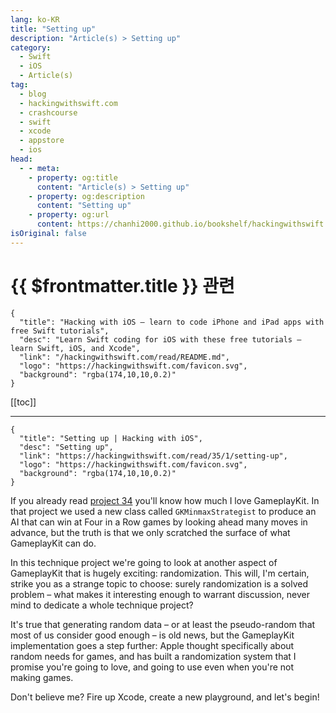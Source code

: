 ```yaml
---
lang: ko-KR
title: "Setting up"
description: "Article(s) > Setting up"
category:
  - Swift
  - iOS
  - Article(s)
tag: 
  - blog
  - hackingwithswift.com
  - crashcourse
  - swift
  - xcode
  - appstore
  - ios  
head:
  - - meta:
    - property: og:title
      content: "Article(s) > Setting up"
    - property: og:description
      content: "Setting up"
    - property: og:url
      content: https://chanhi2000.github.io/bookshelf/hackingwithswift.com/read/35/01-setting-up.html
isOriginal: false
---
```


# {{ $frontmatter.title }} 관련

```component VPCard
{
  "title": "Hacking with iOS – learn to code iPhone and iPad apps with free Swift tutorials",
  "desc": "Learn Swift coding for iOS with these free tutorials – learn Swift, iOS, and Xcode",
  "link": "/hackingwithswift.com/read/README.md",
  "logo": "https://hackingwithswift.com/favicon.svg",
  "background": "rgba(174,10,10,0.2)"
}
```

[[toc]]

---

```component VPCard
{
  "title": "Setting up | Hacking with iOS",
  "desc": "Setting up",
  "link": "https://hackingwithswift.com/read/35/1/setting-up",
  "logo": "https://hackingwithswift.com/favicon.svg",
  "background": "rgba(174,10,10,0.2)"
}
```

If you already read [project 34](/hackingwithswift.com/read/34/overview.md) you'll know how much I love GameplayKit. In that project we used a new class called `GKMinmaxStrategist` to produce an AI that can win at Four in a Row games by looking ahead many moves in advance, but the truth is that we only scratched the surface of what GameplayKit can do.

In this technique project we're going to look at another aspect of GameplayKit that is hugely exciting: randomization. This will, I'm certain, strike you as a strange topic to choose: surely randomization is a solved problem – what makes it interesting enough to warrant discussion, never mind to dedicate a whole technique project?

It's true that generating random data – or at least the pseudo-random that most of us consider good enough – is old news, but the GameplayKit implementation goes a step further: Apple thought specifically about random needs for games, and has built a randomization system that I promise you're going to love, and going to use even when you're not making games.

Don't believe me? Fire up Xcode, create a new playground, and let's begin!

